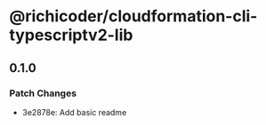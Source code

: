 # @richicoder/cloudformation-cli-typescriptv2-lib

## 0.1.0

### Patch Changes

- 3e2878e: Add basic readme
